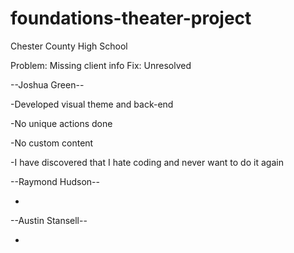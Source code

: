 # foundations-theater-project
Chester County High School

Problem: Missing client info
Fix: Unresolved

--Joshua Green--

-Developed visual theme and back-end

-No unique actions done

-No custom content

-I have discovered that I hate coding and never want to do it again

--Raymond Hudson--

-

--Austin Stansell--

-
